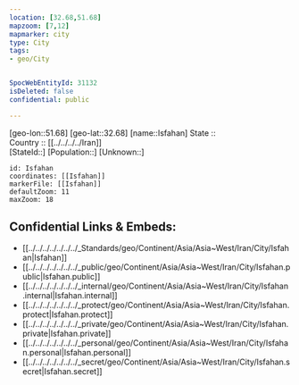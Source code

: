 ```yaml
---
location: [32.68,51.68] 
mapzoom: [7,12] 
mapmarker: city 
type: City
tags:
- geo/City


SpocWebEntityId: 31132
isDeleted: false
confidential: public

---
```

[geo-lon::51.68] 
[geo-lat::32.68] 
[name::Isfahan] 
State ::  
Country :: [[../../../../Iran]]  
[StateId::] 
[Population::] 
[Unknown::] 


```leaflet
id: Isfahan
coordinates: [[Isfahan]] 
markerFile: [[Isfahan]] 
defaultZoom: 11 
maxZoom: 18
```


## Confidential Links & Embeds: 
- [[../../../../../../../_Standards/geo/Continent/Asia/Asia~West/Iran/City/Isfahan|Isfahan]] 
- [[../../../../../../../_public/geo/Continent/Asia/Asia~West/Iran/City/Isfahan.public|Isfahan.public]] 
- [[../../../../../../../_internal/geo/Continent/Asia/Asia~West/Iran/City/Isfahan.internal|Isfahan.internal]] 
- [[../../../../../../../_protect/geo/Continent/Asia/Asia~West/Iran/City/Isfahan.protect|Isfahan.protect]] 
- [[../../../../../../../_private/geo/Continent/Asia/Asia~West/Iran/City/Isfahan.private|Isfahan.private]] 
- [[../../../../../../../_personal/geo/Continent/Asia/Asia~West/Iran/City/Isfahan.personal|Isfahan.personal]] 
- [[../../../../../../../_secret/geo/Continent/Asia/Asia~West/Iran/City/Isfahan.secret|Isfahan.secret]] 
